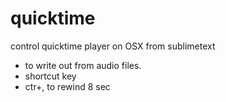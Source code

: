 quicktime
=========

control quicktime player on OSX from sublimetext

- to write out from audio files.
- shortcut key
- ctr+, to rewind 8 sec
